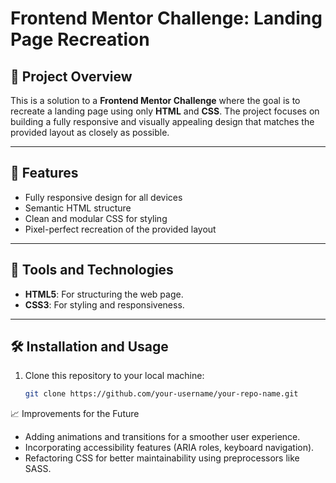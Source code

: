 # Frontend Mentor Challenge: Landing Page Recreation

## 🌟 Project Overview

This is a solution to a **Frontend Mentor Challenge** where the goal is to recreate a landing page using only **HTML** and **CSS**. The project focuses on building a fully responsive and visually appealing design that matches the provided layout as closely as possible.

---

## 🚀 Features

- Fully responsive design for all devices
- Semantic HTML structure
- Clean and modular CSS for styling
- Pixel-perfect recreation of the provided layout

---

## 🔨 Tools and Technologies

- **HTML5**: For structuring the web page.
- **CSS3**: For styling and responsiveness.

---

## 🛠️ Installation and Usage

1. Clone this repository to your local machine:
   ```bash
   git clone https://github.com/your-username/your-repo-name.git
📈 Improvements for the Future
- Adding animations and transitions for a smoother user experience.
- Incorporating accessibility features (ARIA roles, keyboard navigation).
- Refactoring CSS for better maintainability using preprocessors like SASS.

  


